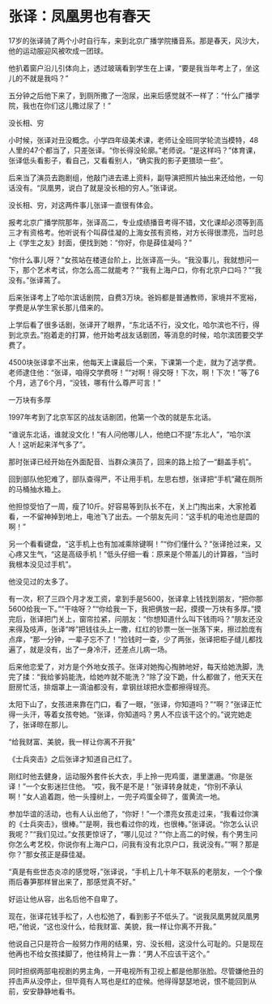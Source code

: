 # 张译：凤凰男也有春天

17岁的张译骑了两个小时自行车，来到北京广播学院播音系。那是春天，风沙大，他的运动服迎风被吹成一团球。 

他扒着窗户沿儿引体向上，透过玻璃看到学生在上课，“要是我当年考上了，坐这儿的不就是我吗？” 

五分钟之后他下来了，到厕所撒了一泡尿，出来后感觉就不一样了：“什么广播学院，我也在你们这儿撒过尿了！” 

没长相、穷 

小时候，张译对丑没概念。小学四年级美术课，老师让全班同学轮流当模特，48人里的47个都当了，只差张译。“你长得没轮廓。”老师说。“是这样吗？”体育课，张译低头看影子，看自己，又看看别人，“确实我的影子更猥琐一些”。 

后来当了演员去跑剧组，他敲门进去递上资料，副导演把照片抽出来还给他，一句话没有。“凤凰男，说白了就是没长相的穷人。”张译说。 

没长相、穷，对这两件事儿张译一直很有体会。 

报考北京广播学院那年，张译高二，专业成绩播音考得不错，文化课却必须等到高三才有资格考。他听说有个叫薛佳凝的上海女孩有资格，对方长得很漂亮，当时总上《学生之友》封面，便找到她：“你好，你是薛佳凝吗？” 

“你什么事儿呀？”女孩站在楼道台阶上，比张译高一头。“我没事儿，我就想问一下，那个艺术考试，你怎么高二就能考？”“我有上海户口，你有北京户口吗？”“我没有。”张译蔫了。 

后来张译考上了哈尔滨话剧院，自费3万块。爸妈都是普通教师，家境并不宽裕，学费是从学生家长那儿借来的。 

上学后看了很多话剧，张译开了眼界，“东北话不行，没文化，哈尔滨也不行，得到北京去。”抱着走的打算，他开始考战友话剧团，等消息的时候，哈尔滨团要交学费了。 

4500块张译拿不出来，他每天上课最后一个来，下课第一个走，就为了逃学费。老师逮住他：“张译，咱得交学费呀！”“对啊！得交呀！下次，啊！下次！”等了6个月，逃了6个月，“没钱，哪有什么尊严可言！” 

一万块有多厚 

1997年考到了北京军区的战友话剧团，他第一个改的就是东北话。 

“谁说东北话，谁就没文化！”有人问他哪儿人，他绝口不提“东北人”，“哈尔滨人！这听起来洋气多了”。 

那时张译已经开始在外面配音、当群众演员了，回来的路上拾了一“翻盖手机”。 

回到部队他犯难了，部队查得严，不让用手机，左思右想，张译把“手机”藏在厕所的马桶抽水箱上。 

他担惊受怕了一周，瘦了10斤。好容易等到队长不在，关上门掏出来，大家抢着看，一不留神掉到地上，电池飞了出去。一个朋友先问：“这手机的电池也是圆的啊！” 

另一个看看键盘，“这手机上也有加减乘除键啊！”“你们懂什么？”张译抢过来，又心疼又生气，“这是高级手机！”低头仔细一看：原来是个带盖儿的计算器，“当时我根本没见过手机”。 

他没见过的太多了。 

有一次，积了三四个月才发工资，拿到手是5600，张译拿上钱找到朋友，“把你那5600给我一下。”“干啥呀？”“你给我一下，我把俩放一起，摸摸一万块有多厚。”摸完后，张译把门关上，窗帘拉紧，问朋友：“你想知道什么叫下钱雨吗？”朋友还没来得及吱声，张译“哗”把钱往头上一撒，红红的钞票一张一张落下来，擦过脸庞有点痒，“那一分钟，一辈子忘不了！”捡钱时一查，少了两张，张译把柜子缝儿都找遍了，就是没有，出了一身冷汗，还差点儿病一场。 

后来他恋爱了，对方是个外地女孩子。张译对她掏心掏肺地好，每天给她洗脚，洗完了揉：“我给爹妈能洗，给她咋就不能洗？”除了没下跪，什么都做了，他天天在厨房忙活，排烟罩上一滴油都没有，拿钢丝球把水壶都擦得锃亮。 

太阳下山了，女孩进来靠在门口，看了一眼，“张译，你知道吗？”“啊？”张译正忙得一头汗，等着女孩夸她。“张译，你知道吗？男人不应该干这个的。”说完她走了，张译晾在那儿。 

“给我财富、美貌，我一样让你离不开我” 

《士兵突击》之后张译才知道自己红了。 

刚红时他去健身，运动服外套件长大衣，手上拎一兜鸡蛋，邋里邋遢。“你是张译！”一个女影迷拦住他。 “哎，我不是不是！”张译转身就走，“你别不承认啊！”女人追着跑，他一头撞树上，一兜子鸡蛋全碎了，蛋黄流一地。 

参加华谊的活动，也有人认出他了，“你好！”一个漂亮女孩走过来，“我看过你演的《士兵突击》，很棒。”“是啊，我也看过你的戏，也很棒。”张译说。“你怎么认识我呢？”“我们见过。”女孩更惊讶了，“哪儿见过？”“你上高二的时候，有个男生问你怎么考艺校，你说你有上海户口，问我有没有北京户口，我说没有。”“啊？那是你？”那女孩正是薛佳凝。 

“真是有些世态炎凉的感觉呀，”张译说，“手机上几十年不联系的老朋友，一个个像雨后春笋那样冒出来了，那感觉真不好。” 

好运让他从容，出名后他不自卑了。 

现在，张译花钱手松了，人也松弛了，看到影子不低头了。“说我凤凰男就凤凰男吧，”他说，“这也没什么，给我财富、美貌，我一样让你离不开我。” 

他说自己只是符合一般努力作用的结果，穷、没长相，这没什么可耻的。只是现在他再也不给女孩揉脚了，他往椅背上一靠：“男人不应该干这个。” 

同时担纲两部电视剧的男主角，一开电视所有卫视上都是他那张脸。尽管嫌他丑的抨击声从没停止，但毕竟有人骂也是红的症候。他得得瑟瑟地说，恨不能回到从前，安安静静地看书。